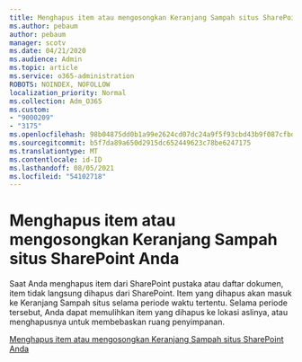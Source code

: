 ```yaml
---
title: Menghapus item atau mengosongkan Keranjang Sampah situs SharePoint Anda
ms.author: pebaum
author: pebaum
manager: scotv
ms.date: 04/21/2020
ms.audience: Admin
ms.topic: article
ms.service: o365-administration
ROBOTS: NOINDEX, NOFOLLOW
localization_priority: Normal
ms.collection: Adm_O365
ms.custom:
- "9000209"
- "3175"
ms.openlocfilehash: 98b04875dd0b1a99e2624cd07dc24a9f5f93cbd43b9f087cfbd9709b39b3c5ff
ms.sourcegitcommit: b5f7da89a650d2915dc652449623c78be6247175
ms.translationtype: MT
ms.contentlocale: id-ID
ms.lasthandoff: 08/05/2021
ms.locfileid: "54102718"
---
```

# <a name="delete-items-or-empty-the-recycle-bin-of-a-sharepoint-site"></a>Menghapus item atau mengosongkan Keranjang Sampah situs SharePoint Anda 

Saat Anda menghapus item dari SharePoint pustaka atau daftar dokumen, item tidak langsung dihapus dari SharePoint. Item yang dihapus akan masuk ke Keranjang Sampah situs selama periode waktu tertentu. Selama periode tersebut, Anda dapat memulihkan item yang dihapus ke lokasi aslinya, atau menghapusnya untuk membebaskan ruang penyimpanan.

[Menghapus item atau mengosongkan Keranjang Sampah situs SharePoint Anda](https://support.office.com/article/2e713599-d13e-40d6-96dc-66f0a366f74e)